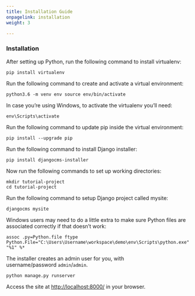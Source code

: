 ```yaml
---
title: Installation Guide
onpagelink: installation
weight: 3

---
```

### **Installation**

After setting up Python, run the following command to install virtualenv:  

    pip install virtualenv

Run the following command to create and activate a virtual environment:

    python3.6 -m venv env source env/bin/activate

In case you’re using Windows, to activate the virtualenv you’ll need:

    env\Scripts\activate

Run the following command to update pip inside the virtual environment:

    pip install --upgrade pip

Run the following command to install Django installer:

    pip install djangocms-installer

Now run the following commands to set up working directories:

    mkdir tutorial-project
    cd tutorial-project

Run the following command to setup Django project called mysite:

    djangocms mysite

Windows users may need to do a little extra to make sure Python files are associated correctly if that doesn’t work:

    assoc .py=Python.file ftype Python.File="C:\Users\Username\workspace\demo\env\Scripts\python.exe" "%1" %* 

The installer creates an admin user for you, with username/password `admin`/`admin`.

    python manage.py runserver

Access the site at [http://localhost:8000/](https://href.li/?http://localhost:8000/) in your browser.
